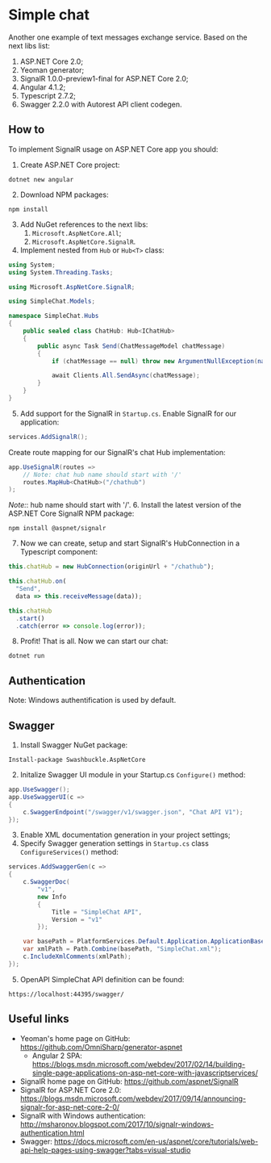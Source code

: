 # Simple chat
Another one example of text messages exchange service. Based on the next libs list:
1. ASP.NET Core 2.0;
1. Yeoman generator;
1. SignalR 1.0.0-preview1-final for ASP.NET Core 2.0;
1. Angular 4.1.2;
1. Typescript 2.7.2;
1. Swagger 2.2.0 with Autorest API client codegen.
## How to
To implement SignalR usage on ASP.NET Core app you should:
1. Create ASP.NET Core project:
```
dotnet new angular
```
2. Download NPM packages:
```
npm install
```
3. Add NuGet references to the next libs:
    1. `Microsoft.AspNetCore.All`;
    1. `Microsoft.AspNetCore.SignalR`.
4. Implement nested from `Hub` or `Hub<T>` class:
```csharp
using System;
using System.Threading.Tasks;

using Microsoft.AspNetCore.SignalR;

using SimpleChat.Models;

namespace SimpleChat.Hubs
{
	public sealed class ChatHub: Hub<IChatHub>
	{
		public async Task Send(ChatMessageModel chatMessage)
		{
			if (chatMessage == null) throw new ArgumentNullException(nameof(chatMessage));

			await Clients.All.SendAsync(chatMessage);
		}
	}
}
```
5. Add support for the SignalR in ```Startup.cs```. Enable SignalR for our application:
```csharp
services.AddSignalR();
```
Create route mapping for our SignalR's chat Hub implementation:
    
```csharp
app.UseSignalR(routes =>
	// Note: chat hub name should start with '/'
	routes.MapHub<ChatHub>("/chathub")
);
```
*Note:*: hub name should start with '/'.
6. Install the latest version of the ASP.NET Core SignalR NPM package:
```
npm install @aspnet/signalr
```
7. Now we can create, setup and start SignalR's HubConnection in a Typescript component:
```typescript
this.chatHub = new HubConnection(originUrl + "/chathub");

this.chatHub.on(
  "Send",
  data => this.receiveMessage(data));

this.chatHub
  .start()
  .catch(error => console.log(error));
```
8. Profit! That is all. Now we can start our chat:
```
dotnet run
```
## Authentication
Note: Windows authentification is used by default.
## Swagger
1. Install Swagger NuGet package:
```
Install-package Swashbuckle.AspNetCore
```
2. Initalize Swagger UI module in your Startup.cs ```Configure()``` method:
```csharp
app.UseSwagger();
app.UseSwaggerUI(c =>
{
	c.SwaggerEndpoint("/swagger/v1/swagger.json", "Chat API V1");
});
```
3. Enable XML documentation generation in your project settings;
4. Specify Swagger generation settings in ```Startup.cs``` class ```ConfigureServices()``` method:
```csharp
services.AddSwaggerGen(c =>
{
	c.SwaggerDoc(
		"v1",
		new Info
		{
			Title = "SimpleChat API",
			Version = "v1"
		});

	var basePath = PlatformServices.Default.Application.ApplicationBasePath;
	var xmlPath = Path.Combine(basePath, "SimpleChat.xml");
	c.IncludeXmlComments(xmlPath);
});
```
5. OpenAPI SimpleChat API definition can be found:
```
https://localhost:44395/swagger/
```
## Useful links
* Yeoman's home page on GitHub: https://github.com/OmniSharp/generator-aspnet
	* Angular 2 SPA: https://blogs.msdn.microsoft.com/webdev/2017/02/14/building-single-page-applications-on-asp-net-core-with-javascriptservices/
* SignalR home page on GitHub: https://github.com/aspnet/SignalR
* SignalR for ASP.NET Core 2.0: https://blogs.msdn.microsoft.com/webdev/2017/09/14/announcing-signalr-for-asp-net-core-2-0/
* SignalR with Windows authentication: http://msharonov.blogspot.com/2017/10/signalr-windows-authentication.html
* Swagger: https://docs.microsoft.com/en-us/aspnet/core/tutorials/web-api-help-pages-using-swagger?tabs=visual-studio
